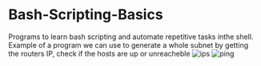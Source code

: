 # Bash-Scripting-Basics
Programs to learn bash scripting and automate repetitive tasks inthe shell.
Example of a program we can use to generate a whole subnet by getting the routers IP, check if the hosts are up or unreacheble 
![ips](https://github.com/user-attachments/assets/62d64f35-867b-4cbe-8965-13fb24773fde)
![ping](https://github.com/user-attachments/assets/6af79782-e284-4447-ae7e-8ab2424ee57a)
